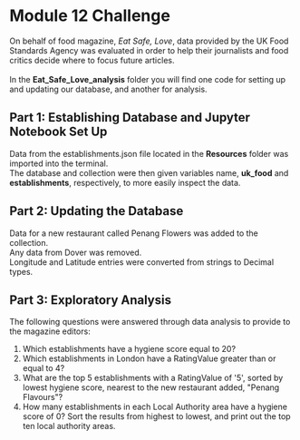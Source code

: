 # Module 12 Challenge
On behalf of food magazine, *Eat Safe, Love*, data provided by the UK Food Standards Agency was evaluated in order to help their journalists and food critics decide where to focus future articles.</br>
</br>
In the **Eat_Safe_Love_analysis** folder you will find one code for setting up and updating our database, and another for analysis.

## Part 1: Establishing Database and Jupyter Notebook Set Up
Data from the establishments.json file located in the **Resources** folder was imported into the terminal.</br>
The database and collection were then given variables name, **uk_food** and **establishments**, respectively, to more easily inspect the data. 

## Part 2: Updating the Database
Data for a new restaurant called Penang Flowers was added to the collection.</br>
Any data from Dover was removed.</br>
Longitude and Latitude entries were converted from strings to Decimal types.

## Part 3: Exploratory Analysis
The following questions were answered through data analysis to provide to the magazine editors:
1. Which establishments have a hygiene score equal to 20?
2. Which establishments in London have a RatingValue greater than or equal to 4?
3. What are the top 5 establishments with a RatingValue of '5', sorted by lowest hygiene score, nearest to the new restaurant added, "Penang Flavours"?
4. How many establishments in each Local Authority area have a hygiene score of 0? Sort the results from highest to lowest, and print out the top ten local authority areas.
